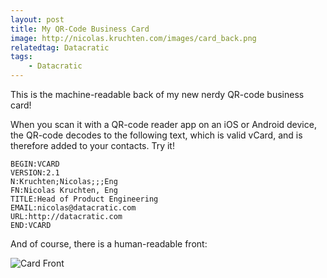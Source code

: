 ```yaml
---
layout: post
title: My QR-Code Business Card
image: http://nicolas.kruchten.com/images/card_back.png
relatedtag: Datacratic
tags:
    - Datacratic
---
```


This is the machine-readable back of my new nerdy QR-code business card!

<!-- more -->

When you scan it with a QR-code reader app on an iOS or Android device, the QR-code decodes to the following text, which is valid vCard, and is therefore added to your contacts. Try it!

    BEGIN:VCARD
    VERSION:2.1
    N:Kruchten;Nicolas;;;Eng
    FN:Nicolas Kruchten, Eng
    TITLE:Head of Product Engineering
    EMAIL:nicolas@datacratic.com
    URL:http://datacratic.com
    END:VCARD

And of course, there is a human-readable front:

![Card Front](http://nicolas.kruchten.com/images/card_front.png)
